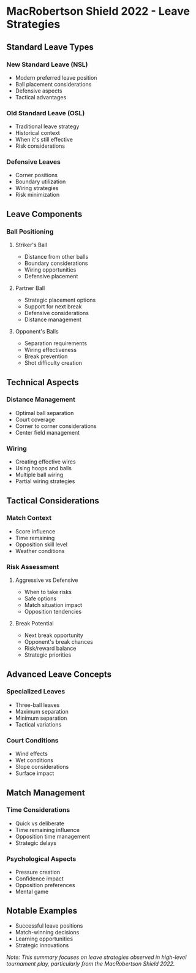 # MacRobertson Shield 2022 - Leave Strategies

## Standard Leave Types
### New Standard Leave (NSL)
- Modern preferred leave position
- Ball placement considerations
- Defensive aspects
- Tactical advantages

### Old Standard Leave (OSL)
- Traditional leave strategy
- Historical context
- When it's still effective
- Risk considerations

### Defensive Leaves
- Corner positions
- Boundary utilization
- Wiring strategies
- Risk minimization

## Leave Components
### Ball Positioning
1. Striker's Ball
   - Distance from other balls
   - Boundary considerations
   - Wiring opportunities
   - Defensive placement

2. Partner Ball
   - Strategic placement options
   - Support for next break
   - Defensive considerations
   - Distance management

3. Opponent's Balls
   - Separation requirements
   - Wiring effectiveness
   - Break prevention
   - Shot difficulty creation

## Technical Aspects
### Distance Management
- Optimal ball separation
- Court coverage
- Corner to corner considerations
- Center field management

### Wiring
- Creating effective wires
- Using hoops and balls
- Multiple ball wiring
- Partial wiring strategies

## Tactical Considerations
### Match Context
- Score influence
- Time remaining
- Opposition skill level
- Weather conditions

### Risk Assessment
1. Aggressive vs Defensive
   - When to take risks
   - Safe options
   - Match situation impact
   - Opposition tendencies

2. Break Potential
   - Next break opportunity
   - Opponent's break chances
   - Risk/reward balance
   - Strategic priorities

## Advanced Leave Concepts
### Specialized Leaves
- Three-ball leaves
- Maximum separation
- Minimum separation
- Tactical variations

### Court Conditions
- Wind effects
- Wet conditions
- Slope considerations
- Surface impact

## Match Management
### Time Considerations
- Quick vs deliberate
- Time remaining influence
- Opposition time management
- Strategic delays

### Psychological Aspects
- Pressure creation
- Confidence impact
- Opposition preferences
- Mental game

## Notable Examples
- Successful leave positions
- Match-winning decisions
- Learning opportunities
- Strategic innovations

*Note: This summary focuses on leave strategies observed in high-level tournament play, particularly from the MacRobertson Shield 2022.* 